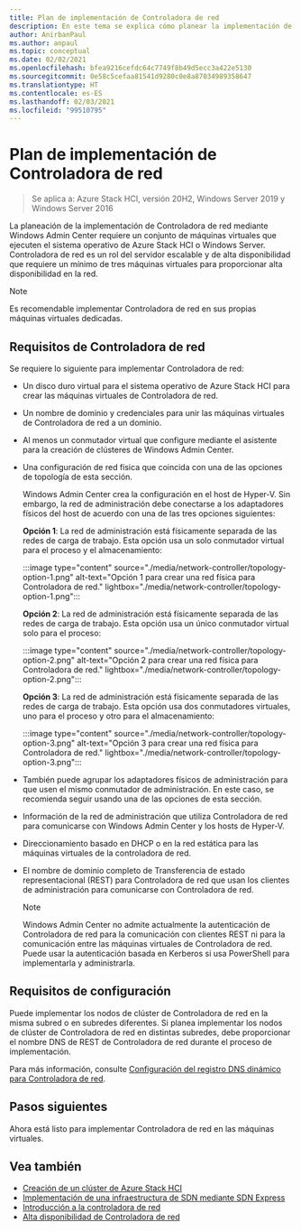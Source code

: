 ```yaml
---
title: Plan de implementación de Controladora de red
description: En este tema se explica cómo planear la implementación de Controladora de red mediante Windows Admin Center en un conjunto de máquinas virtuales.
author: AnirbanPaul
ms.author: anpaul
ms.topic: conceptual
ms.date: 02/02/2021
ms.openlocfilehash: bfea9216cefdc64c7749f8b49d5ecc3a422e5130
ms.sourcegitcommit: 0e58c5cefaa81541d9280c0e8a87034989358647
ms.translationtype: HT
ms.contentlocale: es-ES
ms.lasthandoff: 02/03/2021
ms.locfileid: "99510795"
---
```

# <a name="plan-to-deploy-network-controller"></a>Plan de implementación de Controladora de red

>Se aplica a: Azure Stack HCI, versión 20H2, Windows Server 2019 y Windows Server 2016

La planeación de la implementación de Controladora de red mediante Windows Admin Center requiere un conjunto de máquinas virtuales que ejecuten el sistema operativo de Azure Stack HCI o Windows Server. Controladora de red es un rol del servidor escalable y de alta disponibilidad que requiere un mínimo de tres máquinas virtuales para proporcionar alta disponibilidad en la red.

   >[!NOTE]
   > Es recomendable implementar Controladora de red en sus propias máquinas virtuales dedicadas.

## <a name="network-controller-requirements"></a>Requisitos de Controladora de red
Se requiere lo siguiente para implementar Controladora de red:
- Un disco duro virtual para el sistema operativo de Azure Stack HCI para crear las máquinas virtuales de Controladora de red.
- Un nombre de dominio y credenciales para unir las máquinas virtuales de Controladora de red a un dominio.
- Al menos un conmutador virtual que configure mediante el asistente para la creación de clústeres de Windows Admin Center.
- Una configuración de red física que coincida con una de las opciones de topología de esta sección.

    Windows Admin Center crea la configuración en el host de Hyper-V. Sin embargo, la red de administración debe conectarse a los adaptadores físicos del host de acuerdo con una de las tres opciones siguientes:

    **Opción 1**: La red de administración está físicamente separada de las redes de carga de trabajo. Esta opción usa un solo conmutador virtual para el proceso y el almacenamiento:

    :::image type="content" source="./media/network-controller/topology-option-1.png" alt-text="Opción 1 para crear una red física para Controladora de red." lightbox="./media/network-controller/topology-option-1.png":::

    **Opción 2**: La red de administración está físicamente separada de las redes de carga de trabajo. Esta opción usa un único conmutador virtual solo para el proceso:

    :::image type="content" source="./media/network-controller/topology-option-2.png" alt-text="Opción 2 para crear una red física para Controladora de red." lightbox="./media/network-controller/topology-option-2.png":::

    **Opción 3**: La red de administración está físicamente separada de las redes de carga de trabajo. Esta opción usa dos conmutadores virtuales, uno para el proceso y otro para el almacenamiento:

    :::image type="content" source="./media/network-controller/topology-option-3.png" alt-text="Opción 3 para crear una red física para Controladora de red." lightbox="./media/network-controller/topology-option-3.png":::

- También puede agrupar los adaptadores físicos de administración para que usen el mismo conmutador de administración. En este caso, se recomienda seguir usando una de las opciones de esta sección.
- Información de la red de administración que utiliza Controladora de red para comunicarse con Windows Admin Center y los hosts de Hyper-V.
- Direccionamiento basado en DHCP o en la red estática para las máquinas virtuales de la controladora de red.
- El nombre de dominio completo de Transferencia de estado representacional (REST) para Controladora de red que usan los clientes de administración para comunicarse con Controladora de red.

   >[!NOTE]
   > Windows Admin Center no admite actualmente la autenticación de Controladora de red para la comunicación con clientes REST ni para la comunicación entre las máquinas virtuales de Controladora de red. Puede usar la autenticación basada en Kerberos si usa PowerShell para implementarla y administrarla.

## <a name="configuration-requirements"></a>Requisitos de configuración
Puede implementar los nodos de clúster de Controladora de red en la misma subred o en subredes diferentes. Si planea implementar los nodos de clúster de Controladora de red en distintas subredes, debe proporcionar el nombre DNS de REST de Controladora de red durante el proceso de implementación.

Para más información, consulte [Configuración del registro DNS dinámico para Controladora de red](/windows-server/networking/sdn/plan/installation-and-preparation-requirements-for-deploying-network-controller#step-3-configure-dynamic-dns-registration-for-network-controller).

## <a name="next-steps"></a>Pasos siguientes
Ahora está listo para implementar Controladora de red en las máquinas virtuales.

## <a name="see-also"></a>Vea también
- [Creación de un clúster de Azure Stack HCI](../deploy/create-cluster.md)
- [Implementación de una infraestructura de SDN mediante SDN Express](../manage/sdn-express.md)
- [Introducción a la controladora de red](network-controller-overview.md)
- [Alta disponibilidad de Controladora de red](/windows-server/networking/sdn/technologies/network-controller/network-controller-high-availability)